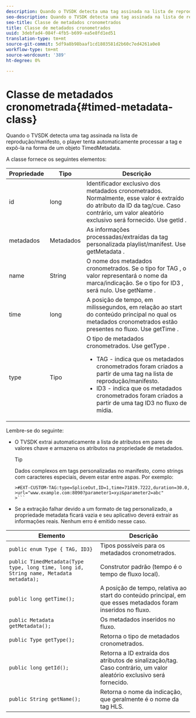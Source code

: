 ```yaml
---
description: Quando o TVSDK detecta uma tag assinada na lista de reprodução/manifesto, o player tenta automaticamente processar a tag e expô-la na forma de um objeto TimedMetadata.
seo-description: Quando o TVSDK detecta uma tag assinada na lista de reprodução/manifesto, o player tenta automaticamente processar a tag e expô-la na forma de um objeto TimedMetadata.
seo-title: Classe de metadados cronometrados
title: Classe de metadados cronometrados
uuid: 3debfad4-084f-4fb5-b699-ea5e8fd1ed51
translation-type: tm+mt
source-git-commit: 5df9a8b98baaf1cd1803581d2b60c7ed4261a0e8
workflow-type: tm+mt
source-wordcount: '389'
ht-degree: 0%

---
```



# Classe de metadados cronometrada{#timed-metadata-class}

Quando o TVSDK detecta uma tag assinada na lista de reprodução/manifesto, o player tenta automaticamente processar a tag e expô-la na forma de um objeto TimedMetadata.

A classe fornece os seguintes elementos:

<table id="table_FFC56AC5B1E04DA99C9309C0223ABA90"> 
 <thead> 
  <tr> 
   <th colname="col1" class="entry"> Propriedade </th> 
   <th colname="col02" class="entry"> Tipo </th> 
   <th colname="col2" class="entry"> Descrição </th> 
  </tr> 
 </thead>
 <tbody> 
  <tr> 
   <td colname="col1"> <span class="codeph"> id  </span> </td> 
   <td colname="col02"> long </td> 
   <td colname="col2"> Identificador exclusivo dos metadados cronometrados. Normalmente, esse valor é extraído do atributo da ID da tag/cue. Caso contrário, um valor aleatório exclusivo será fornecido. Use <span class="codeph"> getId </span>. </td> 
  </tr> 
  <tr> 
   <td colname="col1"> <span class="codeph"> metadados  </span> </td> 
   <td colname="col02"> Metadados </td> 
   <td colname="col2"> As informações processadas/extraídas da tag personalizada playlist/manifest. Use <span class="codeph"> getMetadata </span>. </td> 
  </tr> 
  <tr> 
   <td colname="col1"> <span class="codeph"> name </span> </td> 
   <td colname="col02"> String </td> 
   <td colname="col2"> O nome dos metadados cronometrados. Se o tipo for <span class="codeph"> TAG </span>, o valor representará o nome da marca/indicação. Se o tipo for <span class="codeph"> ID3 </span>, será nulo. Use <span class="codeph"> getName </span>. </td> 
  </tr> 
  <tr> 
   <td colname="col1"> <span class="codeph"> time  </span> </td> 
   <td colname="col02"> long </td> 
   <td colname="col2"> A posição de tempo, em milissegundos, em relação ao start do conteúdo principal no qual os metadados cronometrados estão presentes no fluxo. Use <span class="codeph"> getTime </span>. </td> 
  </tr> 
  <tr> 
   <td colname="col1"> <span class="codeph"> type  </span> </td> 
   <td colname="col02"> Tipo </td> 
   <td colname="col2"> O tipo de metadados cronometrados. Use <span class="codeph"> getType </span>. 
    <ul id="ul_70FBFB33E9F846D8B38592560CCE9560"> 
     <li id="li_739D30561BFB4D9B97DF212E4880BA2C">TAG - indica que os metadados cronometrados foram criados a partir de uma tag na lista de reprodução/manifesto. </li> 
     <li id="li_E785E1DEF1CC4D9DBE7764E5D05EFAFC">ID3 - indica que os metadados cronometrados foram criados a partir de uma tag ID3 no fluxo de mídia. </li> 
    </ul> </td> 
  </tr> 
 </tbody> 
</table>

<!--<a id="section_737CC47997F74F80A3C5C6171ADE120E"></a>-->

Lembre-se do seguinte:

* O TVSDK extrai automaticamente a lista de atributos em pares de valores chave e armazena os atributos na propriedade de metadados.

   >[!TIP]
   >
   >Dados complexos em tags personalizadas no manifesto, como strings com caracteres especiais, devem estar entre aspas. Por exemplo:
   >
   >
   ```
   >#EXT-CUSTOM-TAG:type=SpliceOut,ID=1,time=71819.7222,duration=30.0, 
   >url="www.example.com:8090?parameter1=xyz&parameter2=abc"
   >```

* Se a extração falhar devido a um formato de tag personalizado, a propriedade metadata ficará vazia e seu aplicativo deverá extrair as informações reais. Nenhum erro é emitido nesse caso.

| Elemento | Descrição |
|---|---|
| `public enum Type { TAG, ID3}` | Tipos possíveis para os metadados cronometrados. |
| `public TimedMetadata(Type type, long time, long id, String name, Metadata metadata);` | Construtor padrão (tempo é o tempo de fluxo local). |
| `public long getTime();` | A posição de tempo, relativa ao start do conteúdo principal, em que esses metadados foram inseridos no fluxo. |
| `public Metadata getMetadata();` | Os metadados inseridos no fluxo. |
| `public Type getType();` | Retorna o tipo de metadados cronometrados. |
| `public long getId();` | Retorna a ID extraída dos atributos de sinalização/tag. Caso contrário, um valor aleatório exclusivo será fornecido. |
| `public String getName();` | Retorna o nome da indicação, que geralmente é o nome da tag HLS. |

